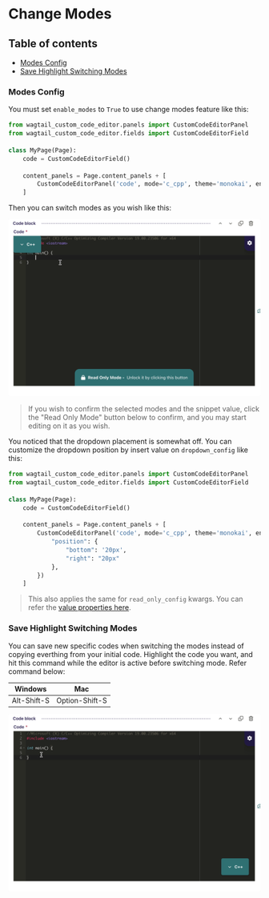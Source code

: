 # Change Modes

## Table of contents
- [Modes Config](https://github.com/ammein/wagtail-custom-code-editor/blob/main/docs/options.md#modes-config)
- [Save Highlight Switching Modes](https://github.com/ammein/wagtail-custom-code-editor/blob/main/docs/options.md#save-highlight-switching-modes)

### Modes Config
You must set `enable_modes` to `True` to use change modes feature like this:
```python
from wagtail_custom_code_editor.panels import CustomCodeEditorPanel
from wagtail_custom_code_editor.fields import CustomCodeEditorField

class MyPage(Page):
    code = CustomCodeEditorField()

    content_panels = Page.content_panels + [
        CustomCodeEditorPanel('code', mode='c_cpp', theme='monokai', enable_modes=True)
    ]
```

Then you can switch modes as you wish like this:

![Enable Modes](https://raw.githubusercontent.com/ammein/wagtail-custom-code-editor/refs/heads/main/docs/enable_modes.gif)

> If you wish to confirm the selected modes and the snippet value, click the "Read Only Mode" button below to confirm, and you may start editing on it as you wish.

You noticed that the dropdown placement is somewhat off. You can customize the dropdown position  by insert value on `dropdown_config` like this:
```python
from wagtail_custom_code_editor.panels import CustomCodeEditorPanel
from wagtail_custom_code_editor.fields import CustomCodeEditorField

class MyPage(Page):
    code = CustomCodeEditorField()

    content_panels = Page.content_panels + [
        CustomCodeEditorPanel('code', mode='c_cpp', theme='monokai', enable_modes=True, dropdown_config={
            "position": {
                "bottom": '20px',
                "right": "20px"
            },
        })
    ]
```
> This also applies the same for `read_only_config` kwargs. You can refer the [value properties here](https://github.com/ammein/wagtail-custom-code-editor/blob/main/docs/options.md#default-options).

### Save Highlight Switching Modes
You can save new specific codes when switching the modes instead of copying everthing from your initial code. Highlight the code you want, and hit this command while the editor is active before switching mode. Refer command below:

| Windows     | Mac            |
|-------------|----------------|
| Alt-Shift-S | Option-Shift-S |

![Save Modes](https://raw.githubusercontent.com/ammein/wagtail-custom-code-editor/refs/heads/main/docs/save_modes.gif)
